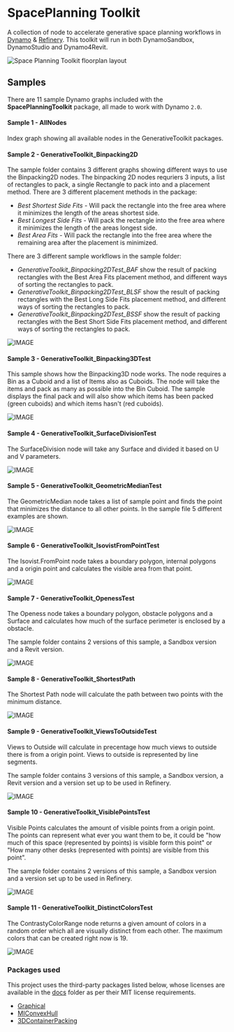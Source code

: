 # SpacePlanning Toolkit

A collection of node to accelerate generative space planning workflows in [Dynamo](http://www.dynamobim.org) & [Refinery](https://www.autodesk.com/solutions/refinery-beta). This toolkit will run in both DynamoSandbox, DynamoStudio and Dynamo4Revit.

![Space Planning Toolkit floorplan layout](../../samples/SpacePlanning/SpacePlanningToolkit_floorplan_layout.png)

## Samples
There are 11 sample Dynamo graphs included with the __SpacePlanningToolkit__ package, all made to work with  Dynamo `2.0`.

#### Sample 1 - AllNodes
Index graph showing all available nodes in the GenerativeToolkit packages.

#### Sample 2 - GenerativeToolkit_Binpacking2D
The sample folder contains 3 different graphs showing different ways to use the Binpacking2D nodes. The binpacking 2D nodes requriers 3 inputs, a list of rectangles to pack, a single Rectangle to pack into and a placement method. There are 3 different placement methods in the package:
- _Best Shortest Side Fits_ - Will pack the rectangle into the free area where it minimizes the length of the areas shortest side.
- _Best Longest Side Fits_ - Will pack the rectangle into the free area where it minimizes the length of the areas longest side.
- _Best Area Fits_ - Will pack the rectangle into the free area where the remaining area after the placement is minimized.

There are 3 different sample workflows in the sample folder:
- _GenerativeToolkit_Binpacking2DTest_BAF_ show the result of packing rectangles with the Best Area Fits placement method, and different ways of sorting the rectangles to pack.
- _GenerativeToolkit_Binpacking2DTest_BLSF_ show the result of packing rectangles with the Best Long Side Fits placement method, and different ways of sorting the rectangles to pack.
- _GenerativeToolkit_Binpacking2DTest_BSSF_ show the result of packing rectangles with the Best Short Side Fits placement method, and different ways of sorting the rectangles to pack.

![IMAGE](../../samples/SpacePlanning/Binpacking2D.png)

#### Sample 3 - GenerativeToolkit_Binpacking3DTest
This sample shows how the Binpacking3D node works. The node requires a Bin as a Cuboid and a list of Items also as Cuboids. The node will take the items and pack as many as possible into the Bin Cuboid.
The sample displays the final pack and will also show which items has been packed (green cuboids) and which items hasn't (red cuboids). 

![IMAGE](../../samples/SpacePlanning/3DBinPackingSample.png)


#### Sample 4 - GenerativeToolkit_SurfaceDivisionTest
The SurfaceDivision node will take any Surface and divided it based on U and V parameters.

![IMAGE](../../samples/SpacePlanning/SurfaceDivision.png)

#### Sample 5 - GenerativeToolkit_GeometricMedianTest
The GeometricMedian node takes a list of sample point and finds the point that minimizes the distance to all other points. In the sample file 5 different examples are shown. 

![IMAGE](../../samples/SpacePlanning/GeometricMedian.png)

#### Sample 6 - GenerativeToolkit_IsovistFromPointTest 
The Isovist.FromPoint node takes a boundary polygon, internal polygons and a origin point and calculates the visible area from that point.

![IMAGE](../../samples/SpacePlanning/IsovistFromPointGif.gif)

#### Sample 7 - GenerativeToolkit_OpenessTest
The Openess node takes a boundary polygon, obstacle polygons and a Surface and calculates how much of the surface perimeter is enclosed by a obstacle.

The sample folder contains 2 versions of this sample, a Sandbox version and a Revit version.

![IMAGE](../../samples/SpacePlanning/Openess.png)

#### Sample 8 - GenerativeToolkit_ShortestPath
The Shortest Path node will calculate the path between two points with the minimum distance.

![IMAGE](../../samples/SpacePlanning/ShortestPath.png)

#### Sample 9 - GenerativeToolkit_ViewsToOutsideTest
Views to Outside will calculate in precentage how much views to outside there is from a origin point. Views to outside is represented by line segments. 

The sample folder contains 3 versions of this sample, a Sandbox version, a Revit version and a version set up to be used in Refinery.

![IMAGE](../../samples/SpacePlanning/ViewsToOutsideGif.gif)


#### Sample 10 - GenerativeToolkit_VisiblePointsTest
Visible Points calculates the amount of visible points from a origin point. The points can represent what ever you want them to be, it could be "how much of this space (represented by points) is visible form this point" or "How many other desks (represented with points) are visible from this point".

The sample folder contains 2 versions of this sample, a Sandbox version and a version set up to be used in Refinery.

![IMAGE](../../samples/SpacePlanning/VisiblePointsGif.gif)

#### Sample 11 - GenerativeToolkit_DistinctColorsTest
The ContrastyColorRange node returns a given amount of colors in a random order which all are visually distinct from each other.
The maximum colors that can be created right now is 19.

![IMAGE](../../samples/SpacePlanning/ColorRange.png)

### Packages used

This project uses the third-party packages listed below, whose licenses are available in the [docs](https://github.com/DynamoDS/RefineryToolkits/tree/master/docs) folder as per their MIT license requirements.

- [Graphical](https://github.com/alvpickmans/Graphical)
- [MIConvexHull](https://github.com/DesignEngrLab/MIConvexHull)
- [3DContainerPacking](https://github.com/davidmchapman/3DContainerPacking)